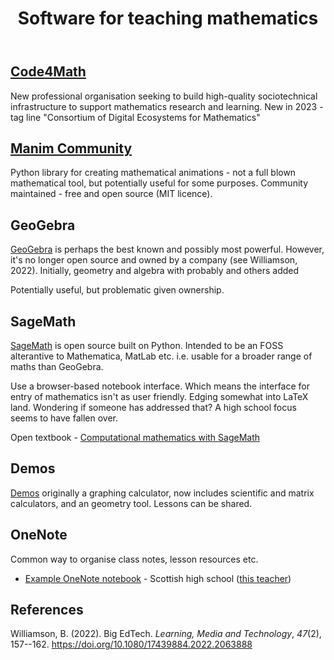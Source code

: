 ﻿---
title: Software for teaching mathematics
---
## [Code4Math](http://code4math.org/)

New professional organisation seeking to build high-quality sociotechnical infrastructure to support mathematics research and learning.  New in 2023 - tag line "Consortium of Digital Ecosystems for Mathematics"



## [Manim Community](https://www.manim.community/)

Python library for creating mathematical animations - not a full blown mathematical tool, but potentially useful for some purposes. Community maintained - free and open source (MIT licence).

## GeoGebra

[GeoGebra](https://www.geogebra.org/about) is perhaps the best known and possibly most powerful. However, it's no longer open source and owned by a company (see Williamson, 2022). Initially, geometry and algebra with probably and others added

Potentially useful, but problematic given ownership.

## SageMath

[SageMath](https://www.sagemath.org/) is open source built on Python. Intended to be an FOSS alterantive to Mathematica, MatLab etc. i.e. usable for a broader range of maths than GeoGebra.

Use a browser-based notebook interface. Which means the interface for entry of mathematics isn't as user friendly. Edging somewhat into LaTeX land. Wondering if someone has addressed that? A high school focus seems to have fallen over.

Open textbook - [Computational mathematics with SageMath](https://www.sagemath.org/sagebook/english.html)

## Demos

[Demos](https://www.desmos.com/) originally a graphing calculator, now includes scientific and matrix calculators, and an geometry tool. Lessons can be shared.

## OneNote

Common way to organise class notes, lesson resources etc.

- [Example OneNote notebook](https://glowscotland-my.sharepoint.com/personal/gw20allanmichael_glow_sch_uk/_layouts/15/Doc.aspx?sourcedoc={740610da-7d5a-4a61-a693-3e2310488996}&action=view&wd=target%28Welcome.one%7Cdabef2bc-5ada-2a40-aa12-5a4d63636a81%2FHigher%20Maths%20-%20Shared%7Ce057bc3d-b406-f742-b19b-257f4b17061e%2F%29&wdorigin=NavigationUrl) - Scottish high school ([this teacher](https://mrallanmaths.wordpress.com/))

## References

Williamson, B. (2022). Big EdTech. *Learning, Media and Technology*, *47*(2), 157--162. <https://doi.org/10.1080/17439884.2022.2063888>